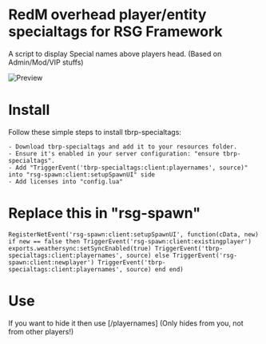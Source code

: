 # RedM overhead player/entity specialtags for RSG Framework

A script to display Special names above players head. (Based on Admin/Mod/VIP stuffs)

![Preview]([https://media.discordapp.net/attachments/1249060557038948474/1276975300839866408/image.png?ex=66cb7b6c&is=66ca29ec&hm=063726fe321610f3c690bf1bdf8cffb48ac54bec16284ed683cbee0f2a4c5060&=&format=webp&quality=lossless])

# Install

Follow these simple steps to install tbrp-specialtags:

    - Download tbrp-specialtags and add it to your resources folder.
    - Ensure it's enabled in your server configuration: "ensure tbrp-specialtags".
	- Add "TriggerEvent('tbrp-specialtags:client:playernames', source)" into "rsg-spawn:client:setupSpawnUI" side
	- Add licenses into "config.lua"

# Replace this in "rsg-spawn"

``
RegisterNetEvent('rsg-spawn:client:setupSpawnUI', function(cData, new)
    if new == false then
        TriggerEvent('rsg-spawn:client:existingplayer')
        exports.weathersync:setSyncEnabled(true)
		TriggerEvent('tbrp-specialtags:client:playernames', source)
    else
        TriggerEvent('rsg-spawn:client:newplayer')
		TriggerEvent('tbrp-specialtags:client:playernames', source)
    end
end)
``

# Use

If you want to hide it then use [/playernames] (Only hides from you, not from other players!)
